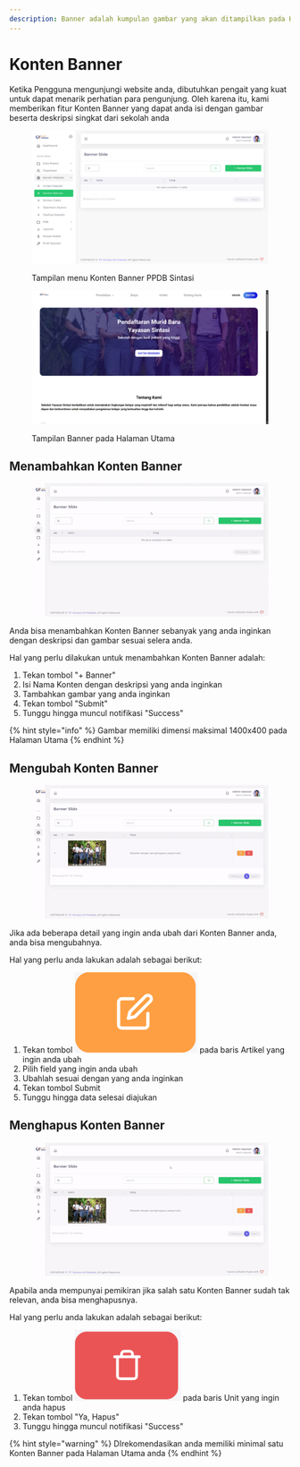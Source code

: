 ```yaml
---
description: Banner adalah kumpulan gambar yang akan ditampilkan pada Halaman Utama
---
```


# Konten Banner

Ketika Pengguna mengunjungi website anda, dibutuhkan pengait yang kuat untuk dapat menarik perhatian para pengunjung. Oleh karena itu, kami memberikan fitur Konten Banner yang dapat anda isi dengan gambar beserta deskripsi singkat dari sekolah anda

<figure><img src="../../.gitbook/assets/image_2024-08-28_132406878.png" alt=""><figcaption><p>Tampilan menu Konten Banner PPDB Sintasi</p></figcaption></figure>

<figure><img src="../../.gitbook/assets/image_2024-08-28_132915558.png" alt=""><figcaption><p>Tampilan Banner pada Halaman Utama</p></figcaption></figure>

## Menambahkan Konten Banner

<figure><img src="../../.gitbook/assets/ezgif-1-38326b5a0c (1) (1).gif" alt=""><figcaption></figcaption></figure>

Anda bisa menambahkan Konten Banner sebanyak yang anda inginkan dengan deskripsi dan gambar sesuai selera anda.

Hal yang perlu dilakukan untuk menambahkan Konten Banner adalah:

1. Tekan tombol "+ Banner"
2. Isi Nama Konten dengan deskripsi yang anda inginkan
3. Tambahkan gambar yang anda inginkan
4. Tekan tombol "Submit"
5. Tunggu hingga muncul notifikasi "Success"

{% hint style="info" %}
Gambar memiliki dimensi maksimal 1400x400 pada Halaman Utama
{% endhint %}

## Mengubah Konten Banner

<figure><img src="../../.gitbook/assets/ezgif-1-f26348fde5 (1).gif" alt=""><figcaption></figcaption></figure>

Jika ada beberapa detail yang ingin anda ubah dari Konten Banner anda, anda bisa mengubahnya.

Hal yang perlu anda lakukan adalah sebagai berikut:

1. Tekan tombol <img src="../../.gitbook/assets/image (3).png" alt="" data-size="line"> pada baris Artikel yang ingin anda ubah
2. Pilih field yang ingin anda ubah
3. Ubahlah sesuai dengan yang anda inginkan
4. Tekan tombol Submit
5. Tunggu hingga data selesai diajukan

## Menghapus Konten Banner

<figure><img src="../../.gitbook/assets/ezgif-1-f26348fde5 (2).gif" alt=""><figcaption></figcaption></figure>

Apabila anda mempunyai pemikiran jika salah satu Konten Banner sudah tak relevan, anda bisa menghapusnya.

Hal yang perlu anda lakukan adalah sebagai berikut:

1. Tekan tombol <img src="../../.gitbook/assets/image (4).png" alt="" data-size="line"> pada baris Unit yang ingin anda hapus
2. Tekan tombol "Ya, Hapus"
3. Tunggu hingga muncul notifikasi "Success"

{% hint style="warning" %}
DIrekomendasikan anda memiliki minimal satu Konten Banner pada Halaman Utama anda
{% endhint %}

